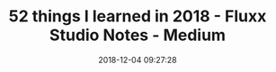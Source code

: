 ---
date: 2018-12-04 09:27:28
link:
  source: pocket
  source_url: https://getpocket.com
  text: 52 things I learned in 2018 - Fluxx Studio Notes - Medium
  url: https://medium.com/fluxx-studio-notes/52-things-i-learned-in-2018-b07fc110d8e1
slug: 52-things-i-learned-in-2018-fluxx-studio-notes-medium
source: pocket
title: 52 things I learned in 2018 - Fluxx Studio Notes - Medium
---